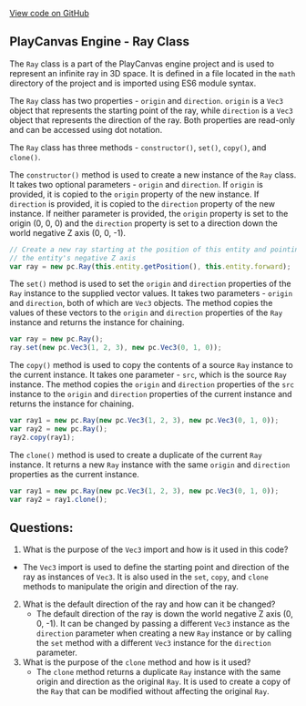 [View code on GitHub](https://github.com/playcanvas/engine/src/core/shape/ray.js)

## PlayCanvas Engine - Ray Class

The `Ray` class is a part of the PlayCanvas engine project and is used to represent an infinite ray in 3D space. It is defined in a file located in the `math` directory of the project and is imported using ES6 module syntax.

The `Ray` class has two properties - `origin` and `direction`. `origin` is a `Vec3` object that represents the starting point of the ray, while `direction` is a `Vec3` object that represents the direction of the ray. Both properties are read-only and can be accessed using dot notation.

The `Ray` class has three methods - `constructor()`, `set()`, `copy()`, and `clone()`. 

The `constructor()` method is used to create a new instance of the `Ray` class. It takes two optional parameters - `origin` and `direction`. If `origin` is provided, it is copied to the `origin` property of the new instance. If `direction` is provided, it is copied to the `direction` property of the new instance. If neither parameter is provided, the `origin` property is set to the origin (0, 0, 0) and the `direction` property is set to a direction down the world negative Z axis (0, 0, -1).

```javascript
// Create a new ray starting at the position of this entity and pointing down
// the entity's negative Z axis
var ray = new pc.Ray(this.entity.getPosition(), this.entity.forward);
```

The `set()` method is used to set the `origin` and `direction` properties of the `Ray` instance to the supplied vector values. It takes two parameters - `origin` and `direction`, both of which are `Vec3` objects. The method copies the values of these vectors to the `origin` and `direction` properties of the `Ray` instance and returns the instance for chaining.

```javascript
var ray = new pc.Ray();
ray.set(new pc.Vec3(1, 2, 3), new pc.Vec3(0, 1, 0));
```

The `copy()` method is used to copy the contents of a source `Ray` instance to the current instance. It takes one parameter - `src`, which is the source `Ray` instance. The method copies the `origin` and `direction` properties of the `src` instance to the `origin` and `direction` properties of the current instance and returns the instance for chaining.

```javascript
var ray1 = new pc.Ray(new pc.Vec3(1, 2, 3), new pc.Vec3(0, 1, 0));
var ray2 = new pc.Ray();
ray2.copy(ray1);
```

The `clone()` method is used to create a duplicate of the current `Ray` instance. It returns a new `Ray` instance with the same `origin` and `direction` properties as the current instance.

```javascript
var ray1 = new pc.Ray(new pc.Vec3(1, 2, 3), new pc.Vec3(0, 1, 0));
var ray2 = ray1.clone();
```
## Questions: 
 1. What is the purpose of the `Vec3` import and how is it used in this code?
   - The `Vec3` import is used to define the starting point and direction of the ray as instances of `Vec3`. It is also used in the `set`, `copy`, and `clone` methods to manipulate the origin and direction of the ray.
2. What is the default direction of the ray and how can it be changed?
   - The default direction of the ray is down the world negative Z axis (0, 0, -1). It can be changed by passing a different `Vec3` instance as the `direction` parameter when creating a new `Ray` instance or by calling the `set` method with a different `Vec3` instance for the `direction` parameter.
3. What is the purpose of the `clone` method and how is it used?
   - The `clone` method returns a duplicate `Ray` instance with the same origin and direction as the original `Ray`. It is used to create a copy of the `Ray` that can be modified without affecting the original `Ray`.
